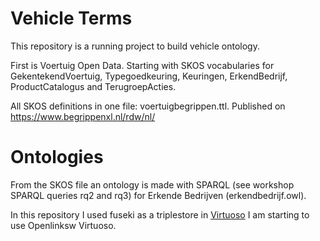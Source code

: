 # Vehicle Terms #  

This repository is a running project to build vehicle ontology.  

First is Voertuig Open Data. Starting with SKOS vocabularies for GekentekendVoertuig, Typegoedkeuring, Keuringen, ErkendBedrijf, ProductCatalogus and TerugroepActies.

All SKOS definitions in one file: voertuigbegrippen.ttl. Published on https://www.begrippenxl.nl/rdw/nl/

# Ontologies #
From the SKOS file an ontology is made with SPARQL (see workshop SPARQL queries rq2 and rq3) for Erkende Bedrijven (erkendbedrijf.owl).

In this repository I used fuseki as a triplestore in [Virtuoso](https://github.com/ME-DataStudio/virtuoso/) I am starting to use Openlinksw Virtuoso.

